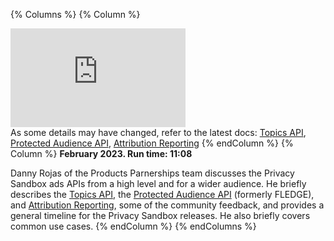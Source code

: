 {% Columns %}
{% Column %}
<iframe width="280" height="158" src="https://www.youtube.com/embed/7AQFDm7STmw" title="YouTube video player" frameborder="0" allow="accelerometer; autoplay; clipboard-write; encrypted-media; gyroscope; picture-in-picture; web-share" allowfullscreen></iframe>
<br>
As some details may have changed, refer to the latest docs:
<a href="/docs/privacy-sandbox/topics/">Topics API</a>, 
<a href="/docs/privacy-sandbox/fledge/">Protected Audience API</a>, 
<a href="/docs/privacy-sandbox/attribution-reporting/">Attribution Reporting</a>
{% endColumn %}
{% Column %}
<strong>February 2023. Run time: 11:08</strong>

Danny Rojas of the Products Parnerships team discusses the Privacy Sandbox ads APIs from a high level and for a wider audience. He briefly describes the [Topics API](/docs/privacy-sandbox/topics/), the [Protected Audience API](/docs/privacy-sandbox/fledge/) (formerly FLEDGE), and [Attribution Reporting](/docs/privacy-sandbox/attribution-reporting/), some of the community feedback, and provides a general timeline for the Privacy Sandbox releases. He also briefly covers common use cases.
{% endColumn %}
{% endColumns %}